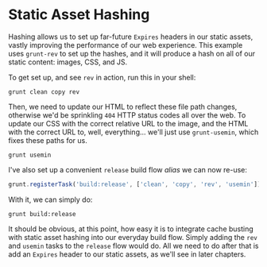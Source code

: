 # Static Asset Hashing

Hashing allows us to set up far-future `Expires` headers in our static assets, vastly improving the performance of our web experience. This example uses `grunt-rev` to set up the hashes, and it will produce a hash on all of our static content: images, CSS, and JS.

To get set up, and see `rev` in action, run this in your shell:

```shell
grunt clean copy rev
```

Then, we need to update our HTML to reflect these file path changes, otherwise we'd be sprinkling `404` HTTP status codes all over the web. To update our CSS with the correct relative URL to the image, and the HTML with the correct URL to, well, everything... we'll just use `grunt-usemin`, which fixes these paths for us.

```shell
grunt usemin
```

I've also set up a convenient `release` build flow _alias_ we can now re-use:

```js
grunt.registerTask('build:release', ['clean', 'copy', 'rev', 'usemin']);
```

With it, we can simply do:

```shell
grunt build:release
```

It should be obvious, at this point, how easy it is to integrate cache busting with static asset hashing into our everyday build flow. Simply adding the `rev` and `usemin` tasks to the `release` flow would do. All we need to do after that is add an `Expires` header to our static assets, as we'll see in later chapters.